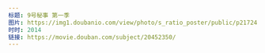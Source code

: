 ```yaml
---
标题: 9号秘事 第一季
图片: https://img1.doubanio.com/view/photo/s_ratio_poster/public/p2172462798.jpg
时时: 2014
链接: https://movie.douban.com/subject/20452350/
---
```

